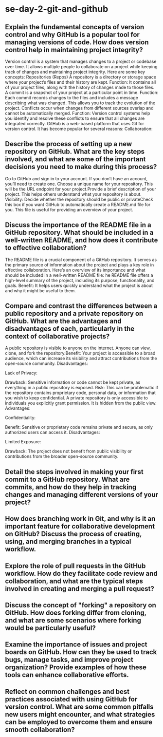 # se-day-2-git-and-github
## Explain the fundamental concepts of version control and why GitHub is a popular tool for managing versions of code. How does version control help in maintaining project integrity?
Version control is a system that manages changes to a project or codebase over time. It allows multiple people to collaborate on a project while keeping track of changes and maintaining project integrity. Here are some key concepts:
Repositories (Repos)  A repository is a directory or storage space where your project’s files and their history are kept.
Function: It contains all of your project files, along with the history of changes made to those files.
 A commit is a snapshot of your project at a particular point in time.
Function: Each commit records changes to the files and includes a message describing what was changed. This allows you to track the evolution of the project.
Conflicts occur when changes from different sources overlap and cannot be automatically merged.
Function: Version control systems help you identify and resolve these conflicts to ensure that all changes are integrated correctly.
GitHub is a web-based platform that uses Git for version control. It has become popular for several reasons:
Collaboration:
## Describe the process of setting up a new repository on GitHub. What are the key steps involved, and what are some of the important decisions you need to make during this process?
 Go to GitHub and sign in to your account. If you don’t have an account, you’ll need to create one. Choose a unique name for your repository. This will be the URL endpoint for your project.Provide a brief description of your project. This helps others understand what your repository is about.
Visibility: Decide whether the repository should be public or privateCheck this box if you want GitHub to automatically create a README.md file for you. This file is useful for providing an overview of your project.

## Discuss the importance of the README file in a GitHub repository. What should be included in a well-written README, and how does it contribute to effective collaboration?
The README file is a crucial component of a GitHub repository. It serves as the primary source of information about the project and plays a key role in effective collaboration. Here’s an overview of its importance and what should be included in a well-written README file:
he README file offers a high-level summary of the project, including its purpose, functionality, and goals.
Benefit: It helps users quickly understand what the project is about and why it might be useful to them.


## Compare and contrast the differences between a public repository and a private repository on GitHub. What are the advantages and disadvantages of each, particularly in the context of collaborative projects?
A public repository is visible to anyone on the internet. Anyone can view, clone, and fork the repository.Benefit: Your project is accessible to a broad audience, which can increase its visibility and attract contributions from the open-source community.
Disadvantages:

Lack of Privacy:

Drawback: Sensitive information or code cannot be kept private, as everything in a public repository is exposed.
Risk: This can be problematic if the repository contains proprietary code, personal data, or information that you wish to keep confidential.
A private repository is only accessible to individuals you explicitly grant permission. It is hidden from the public view.
Advantages:

Confidentiality:

Benefit: Sensitive or proprietary code remains private and secure, as only authorized users can access it.
Disadvantages:

Limited Exposure:

Drawback: The project does not benefit from public visibility or contributions from the broader open-source community.
## Detail the steps involved in making your first commit to a GitHub repository. What are commits, and how do they help in tracking changes and managing different versions of your project?

## How does branching work in Git, and why is it an important feature for collaborative development on GitHub? Discuss the process of creating, using, and merging branches in a typical workflow.

## Explore the role of pull requests in the GitHub workflow. How do they facilitate code review and collaboration, and what are the typical steps involved in creating and merging a pull request?

## Discuss the concept of "forking" a repository on GitHub. How does forking differ from cloning, and what are some scenarios where forking would be particularly useful?

## Examine the importance of issues and project boards on GitHub. How can they be used to track bugs, manage tasks, and improve project organization? Provide examples of how these tools can enhance collaborative efforts.

## Reflect on common challenges and best practices associated with using GitHub for version control. What are some common pitfalls new users might encounter, and what strategies can be employed to overcome them and ensure smooth collaboration?
